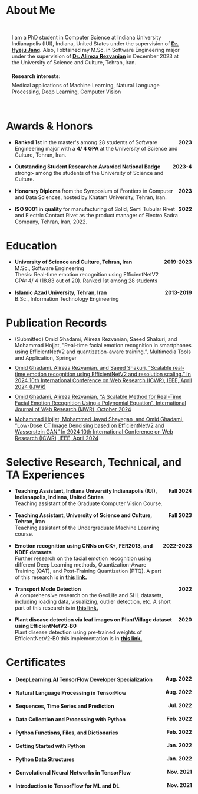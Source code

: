 
# About Me
  <div style="flex: 3; padding: 15px;">
      <p>
         I am a PhD student in Computer Science at Indiana University Indianapolis (IUI), Indiana, United States under the supervision of <strong><a href="https://scholar.google.com/citations?user=U7x7R6YAAAAJ&hl=en">Dr. Hyeju Jang</a></strong>. Also, I obtained my M.Sc. in Software Engineering major under the supervision of <strong><a href="https://scholar.google.com/citations?user=1Sln9i0AAAAJ&hl=en">Dr. Alireza Rezvanian</a></strong> in December 2023 at the University of Science and Culture, Tehran, Iran.
      </p>
      <h4 style="margin-bottom: 0;">Research interests:</h4>
    <p style="margin-top: 8;">
        Medical applications of Machine Learning, Natural Language Processing, Deep Learning, Computer Vision
    </p>
  </div>


# Awards & Honors
<ul>
  <li style="margin-bottom: 15px;">
    <div style="display: flex; justify-content: space-between; align-items: flex-start;">
      <div style="flex: 3;">
        <strong> Ranked 1st </strong> in the master's among 28 students of Software Engineering major with a <strong> 4/ 4 GPA </strong> at the University of Science and Culture, Tehran, Iran. 
      </div>
      <div>
        <strong>2023</strong>
      </div>
    </div>
  </li>
  <li style="margin-bottom: 15px;">
    <div style="display: flex; justify-content: space-between; align-items: flex-start;">
      <div style="flex: 3;">
        <strong> Outstanding Student Researcher Awarded National Badge </strong>strong> among the students of the University of Science and Culture. 
      </div>
      <div>
        <strong>2023-4</strong>
      </div>
    </div>
  </li>
  <li style="margin-bottom: 15px;">
    <div style="display: flex; justify-content: space-between; align-items: flex-start;">
      <div style="flex: 3;">
        <strong> Honorary Diploma </strong> from the Symposium of Frontiers in Computer and Data Sciences, hosted by Khatam University, Tehran, Iran.
      </div>
      <div>
        <strong>2023</strong>
      </div>
    </div>
  </li>
  <li style="margin-bottom: 15px;">
    <div style="display: flex; justify-content: space-between; align-items: flex-start;">
      <div style="flex: 3;">
        <strong> ISO 9001 in quality </strong> for manufacturing of Solid, Semi Tubular Rivet and Electric Contact Rivet as the product manager of Electro Sadra Company, Tehran, Iran, 2022. 
      </div>
      <div>
        <strong>2022</strong>
      </div>
    </div>
  </li>
</ul>

# Education
<ul>
  <li style="margin-bottom: 15px;">
    <div style="display: flex; justify-content: space-between; align-items: flex-start;">
      <div style="flex: 3;">
        <strong>University of Science and Culture, Tehran, Iran</strong>
        <br>M.Sc., Software Engineering
        <br>Thesis: Real-time emotion recognition using EfficientNetV2
        <br>GPA: 4/ 4 (18.83 out of 20). Ranked 1st among 28 students
      </div>
      <div>
        <strong>2019-2023</strong>
      </div>
    </div>
  </li>
  <li style="margin-bottom: 15px;">
    <div style="display: flex; justify-content: space-between; align-items: flex-start;">
      <div style="flex: 3;">
        <strong>Islamic Azad University, Tehran, Iran</strong>
        <br>B.Sc., Information Technology Engineering
      </div>
      <div>
        <strong>2013-2019</strong>
      </div>
    </div>
  </li>
</ul>

# Publication Records
<ul>
  <li style="margin-bottom: 10px;">
    (Submitted) Omid Ghadami, Alireza Rezvanian, Saeed Shakuri, and Mohammad Hojjat, ”Real-time facial emotion
recognition in smartphones using EfficientNetV2 and quantization-aware training.”, Multimedia Tools and Application, Springer
  </li>
  <li style="margin-bottom: 10px;">
    <a href="https://scholar.google.com/citations?view_op=view_citation&hl=en&user=BzxHbp8AAAAJ&citation_for_view=BzxHbp8AAAAJ:u5HHmVD_uO8C"> Omid Ghadami, Alireza Rezvanian, and Saeed Shakuri, ”Scalable real-time emotion recognition using EfficientNetV2 and resolution scaling.” In 2024 10th International Conference on Web Research (ICWR), IEEE, April 2024 (IJWR)</a>
  </li>
  <li style="margin-bottom: 10px;">
    <a href="https://scholar.google.com/citations?view_op=view_citation&hl=en&user=BzxHbp8AAAAJ&citation_for_view=BzxHbp8AAAAJ:d1gkVwhDpl0C"> Omid Ghadami, Alireza Rezvanian, “A Scalable Method for Real-Time Facial Emotion Recognition Using a Polynomial Equation”, International Journal of Web Research (IJWR), October 2024</a>
  </li>
  <li style="margin-bottom: 10px;">
    <a href="https://scholar.google.com/citations?view_op=view_citation&hl=en&user=BzxHbp8AAAAJ&citation_for_view=BzxHbp8AAAAJ:u-x6o8ySG0sC"> Mohammad Hojjat, Mohammad Javad Shayegan, and Omid Ghadami, ”Low-Dose CT Image Denoising based on EfficientNetV2 and Wasserstein GAN” In 2024 10th International Conference on Web Research (ICWR), IEEE, April 2024</a>
  </li>
</ul>

# Selective Research, Technical, and TA Experiences
<ul>
  <li style="margin-bottom: 15px;">
    <div style="display: flex; justify-content: space-between; align-items: flex-start;">
      <div style="flex: 3;">
        <strong> Teaching Assistant, Indiana University Indianapolis (IUI), Indianapolis, Indiana, United States </strong>
        <br>	Teaching assistant of the Graduate Computer Vision Course.
      </div>
      <div>
        <strong>Fall 2024</strong>
      </div>
    </div>
  </li>

  <li style="margin-bottom: 15px;">
    <div style="display: flex; justify-content: space-between; align-items: flex-start;">
      <div style="flex: 3;">
        <strong> Teaching Assistant, University of Science and Culture, Tehran, Iran</strong>
        <br>	Teaching assistant of the Undergraduate Machine Learning course.
      </div>
      <div>
        <strong>Fall 2023</strong>
      </div>
    </div>
  </li>
  
  <li style="margin-bottom: 15px;">
    <div style="display: flex; justify-content: space-between; align-items: flex-start;">
      <div style="flex: 3;">
        <strong> Emotion recognition using CNNs on CK+, FER2013, and KDEF datasets </strong>
        <br> Further research on the facial emotion recognition using different Deep Learning methods, Quantization-Aware Training (QAT), and Post-Training Quantization (PTQ). A part of this research is in <strong><a href="https://github.com/OmidGhadami95/EfficientNetV2_Quantization_CK"> this link.</a></strong>
      </div>
      <div>
        <strong>2022-2023</strong>
      </div>
    </div>
  </li>

  <li style="margin-bottom: 15px;">
    <div style="display: flex; justify-content: space-between; align-items: flex-start;">
      <div style="flex: 3;">
        <strong> Transport Mode Detection </strong>
        <br>	A comprehensive research on the GeoLife and SHL datasets, including loading data, visualizing, outlier detection, etc. A short part of this research is in <strong><a href="https://github.com/OmidGhadami95/Geolife-OutlierDetection-TMD"> this link. </a></strong>
      </div>
      <div>
        <strong>2022</strong>
      </div>
    </div>
  </li>
  
  <li style="margin-bottom: 15px;">
    <div style="display: flex; justify-content: space-between; align-items: flex-start;">
      <div style="flex: 3;">
        <strong> Plant disease detection via leaf images on PlantVillage dataset using EfficientNetV2-B0</strong>
        <br> Plant disease detection using pre-trained weights of EfficientNetV2-B0 this implementation is in <strong><a href="https://github.com/OmidGhadami95/EfficientNetV2B0---PlantVillage"> this link. </a></strong>
      </div>
      <div>
        <strong>2020</strong>
      </div>
    </div>
  </li>
</ul>

# Certificates
<ul>
  <li style="margin-bottom: 15px;">
    <div style="display: flex; justify-content: space-between; align-items: flex-start;">
      <div style="flex: 1;">
        <strong><div style="margin: 2px;"><a href="https://www.coursera.org/account/accomplishments/specialization/certificate/CBHPLA3BDCCA" style="text-decoration: none;"><i class="fab fa-github"></i> DeepLearning.AI TensorFlow Developer Specialization</a></div></strong>
      </div>
      <div>
        <strong>Aug. 2022</strong>
      </div>
    </div>
  </li>
  <li style="margin-bottom: 15px;">
    <div style="display: flex; justify-content: space-between; align-items: flex-start;">
      <div style="flex: 1;">
        <strong><div style="margin: 2px;"><a href="https://www.coursera.org/account/accomplishments/certificate/7VNS7JRZPM3A" style="text-decoration: none;"><i class="fab fa-github"></i> Natural Language Processing in TensorFlow</a></div></strong>
      </div>
      <div>
        <strong>Aug. 2022</strong>
      </div>
    </div>
  </li>
  <li style="margin-bottom: 15px;">
    <div style="display: flex; justify-content: space-between; align-items: flex-start;">
      <div style="flex: 1;">
        <strong><div style="margin: 2px;"><a href="https://www.coursera.org/account/accomplishments/certificate/PQBGT7FLGRFQ" style="text-decoration: none;"><i class="fab fa-github"></i> Sequences, Time Series and Prediction</a></div></strong>
      </div>
      <div>
        <strong>Jul. 2022</strong>
      </div>
    </div>
  </li>  
  <li style="margin-bottom: 15px;">
    <div style="display: flex; justify-content: space-between; align-items: flex-start;">
      <div style="flex: 1;">
        <strong><div style="margin: 2px;"><a href="https://www.coursera.org/account/accomplishments/certificate/M6QK4QRUERU2" style="text-decoration: none;"><i class="fab fa-github"></i> Data Collection and Processing with Python</a></div></strong>
      </div>
      <div>
        <strong>Feb. 2022</strong>
      </div>
    </div>
  </li>  
  <li style="margin-bottom: 15px;">
    <div style="display: flex; justify-content: space-between; align-items: flex-start;">
      <div style="flex: 1;">
        <strong><div style="margin: 2px;"><a href="https://www.coursera.org/account/accomplishments/certificate/L8XQRMPKCVMM" style="text-decoration: none;"><i class="fab fa-github"></i> Python Functions, Files, and Dictionaries</a></div></strong>
      </div>
      <div>
        <strong>Feb. 2022</strong>
      </div>
    </div>
  </li>  

  <li style="margin-bottom: 15px;">
    <div style="display: flex; justify-content: space-between; align-items: flex-start;">
      <div style="flex: 1;">
        <strong><div style="margin: 2px;"><a href="https://www.coursera.org/account/accomplishments/certificate/QXADNQJX2YMH" style="text-decoration: none;"><i class="fab fa-github"></i> Getting Started with Python</a></div></strong>
      </div>
      <div>
        <strong>Jan. 2022</strong>
      </div>
    </div>
  </li>  

  <li style="margin-bottom: 15px;">
    <div style="display: flex; justify-content: space-between; align-items: flex-start;">
      <div style="flex: 1;">
        <strong><div style="margin: 2px;"><a href="https://www.coursera.org/account/accomplishments/certificate/CHLY7LLKMA2G" style="text-decoration: none;"><i class="fab fa-github"></i> Python Data Structures</a></div></strong>
      </div>
      <div>
        <strong>Jan. 2022</strong>
      </div>
    </div>
  </li>  
  
  <li style="margin-bottom: 15px;">
    <div style="display: flex; justify-content: space-between; align-items: flex-start;">
      <div style="flex: 1;">
        <strong><div style="margin: 2px;"><a href="https://www.coursera.org/account/accomplishments/certificate/PK6DW9AJYVXU" style="text-decoration: none;"><i class="fab fa-github"></i> Convolutional Neural Networks in TensorFlow</a></div></strong>
      </div>
      <div>
        <strong>Nov. 2021</strong>
      </div>
    </div>
  </li>    
  <li style="margin-bottom: 15px;">
    <div style="display: flex; justify-content: space-between; align-items: flex-start;">
      <div style="flex: 1;">
        <strong><div style="margin: 2px;"><a href="https://www.coursera.org/account/accomplishments/certificate/PK6DW9AJYVXU" style="text-decoration: none;"><i class="fab fa-github"></i> Introduction to TensorFlow for ML and DL</a></div></strong>
      </div>
      <div>
        <strong>Nov. 2021</strong>
      </div>
    </div>
  </li>  

</ul>


